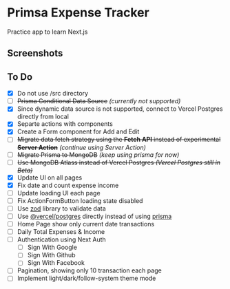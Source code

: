 # Primsa Expense Tracker

Practice app to learn Next.js

## Screenshots

## To Do

- [x] Do not use /src directory
- [ ] ~~Prisma Conditional Data Source~~ *(currently not supported)*
- [x] Since dynamic data source is not supported, connect to Vercel Postgres directly from local
- [x] Separte actions with components
- [x] Create a Form component for Add and Edit
- [ ] ~~Migrate data fetch strategy using the **Fetch API** instead of experimental **Server Action**~~ *(continue using Server Action)*
- [ ] ~~Migrate Prisma to MongoDB~~ *(keep using prisma for now)*
- [ ] ~~Use MongoDB Atlass instead of Vercel Postgres *(Vercel Postgres still in Beta)*~~
- [x] Update UI on all pages
- [x] Fix date and count expense income
- [ ] Update loading UI each page
- [ ] Fix ActionFormButton loading state disabled
- [ ] Use [zod](https://zod.dev/) library to validate data
- [ ] Use [@vercel/postgres](https://vercel.com/docs/storage/vercel-postgres) directly instead of using [prisma](https://www.prisma.io/)
- [ ] Home Page show only current date transactions
- [ ] Daily Total Expenses & Income
- [ ] Authentication using Next Auth
    - [ ] Sign With Google
    - [ ] Sign With Github
    - [ ] Sign With Facebook
- [ ] Pagination, showing only 10 transaction each page
- [ ] Implement light/dark/follow-system theme mode